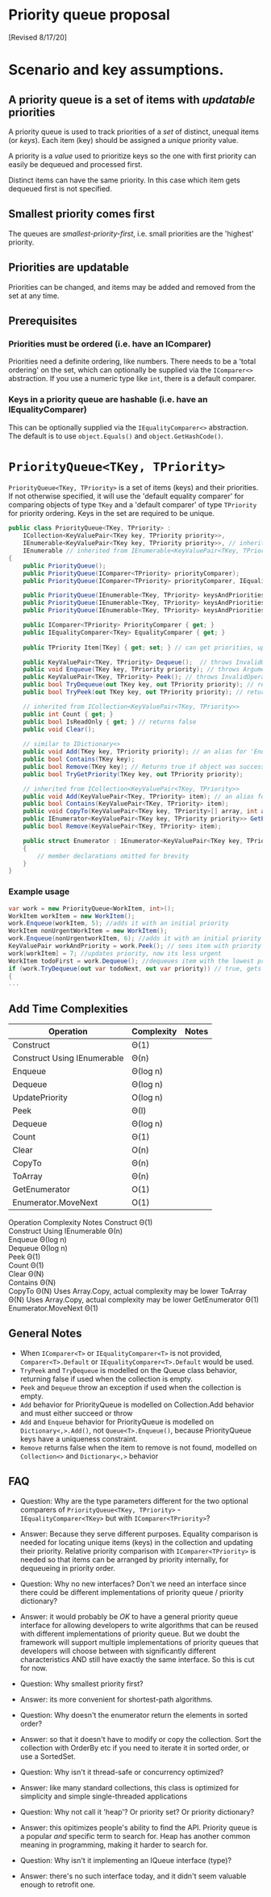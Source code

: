 ﻿# Priority queue proposal

[Revised 8/17/20]

# Scenario and key assumptions.

## A priority queue is a set of items with *updatable* priorities

A priority queue is used to track priorities of a *set* of distinct, unequal items (or *keys*). 
Each item (key) should be assigned a *unique* priority value.

A priority is a *value* used to prioritize
keys so the one with first priority can easily be dequeued and processed first. 

Distinct items can have the same priority. In this case which item gets dequeued first is not specified.

## Smallest priority comes first

The queues are *smallest-priority-first*, i.e. small priorities
are the 'highest' priority.

## Priorities are updatable
Priorities can be changed, and items may be added and removed from the set at any time.

## Prerequisites

### Priorities must be ordered (i.e. have an IComparer)

Priorities need a definite ordering, like numbers. There needs to be a 
'total ordering' on the set, which can optionally be supplied via the 
`IComparer<>` abstraction. If you use a numeric type like `int`, 
there is a default comparer.

### Keys in a priority queue are hashable (i.e. have an IEqualityComparer)

This can be optionally supplied via the `IEqualityComparer<>` abstraction. 
The default is to use `object.Equals()` and  `object.GetHashCode()`.

# `PriorityQueue<TKey, TPriority>`

`PriorityQueue<TKey, TPriority>` is a set of items (keys) and their 
priorities. If not otherwise specified, it will use the 'default equality 
comparer' for comparing objects of type `TKey` and a 'default comparer' 
of type `TPriority` for priority ordering. Keys in the 
set are required to be unique.

```csharp
public class PriorityQueue<TKey, TPriority> :
    ICollection<KeyValuePair<TKey key, TPriority priority>>,
    IEnumerable<KeyValuePair<TKey key, TPriority priority>>, // inherited from ICollection<KeyValuePair<TKey,TPriority>>
    IEnumerable // inherited from IEnumerable<KeyValuePair<TKey, TPriority>>
{
    public PriorityQueue();
    public PriorityQueue(IComparer<TPriority> priorityComparer);
    public PriorityQueue(IComparer<TPriority> priorityComparer, IEqualityComparer<TKey> equalityComparer);

    public PriorityQueue(IEnumerable<TKey, TPriority> keysAndPriorities);
    public PriorityQueue(IEnumerable<TKey, TPriority> keysAndPriorities, IComparer<TPriority> priorityComparer);
    public PriorityQueue(IEnumerable<TKey, TPriority> keysAndPriorities, IComparer<TPriority> priorityComparer, IEqualityComparer<TKey> equalityComparer);

    public IComparer<TPriority> PriorityComparer { get; }
    public IEqualityComparer<TKey> EqualityComparer { get; }
    
    public TPriority Item[TKey] { get; set; } // can get priorities, update priorities, or add items and their priorities

    public KeyValuePair<TKey, TPriority> Dequeue();  // throws InvalidOperationException if the queue is empty (like Queue<>)
    public void Enqueue(TKey key, TPriority priority); // throws ArgumentException if the key was already in the collection, like IDictionary<TKey,TPriority>.Add(), since  adding a distinct item twice with different priorities may be a programming error
    public KeyValuePair<TKey, TPriority> Peek(); // throws InvalidOperationException if the queue is empty (like Queue<>)
    public bool TryDequeue(out TKey key, out TPriority priority); // returns false if the queue is empty
    public bool TryPeek(out TKey key, out TPriority priority); // returns false if the queue is empty

    // inherited from ICollection<KeyValuePair<TKey, TPriority>>
    public int Count { get; }
    public bool IsReadOnly { get; } // returns false
    public void Clear(); 
    
    // similar to IDictionary<>
    public void Add(TKey key, TPriority priority); // an alias for 'Enqueue'
    public bool Contains(TKey key);
    public bool Remove(TKey key); // Returns true if object was successfully removed.
    public bool TryGetPriority(TKey key, out TPriority priority);

    // inherited from ICollection<KeyValuePair<TKey, TPriority>>
    public void Add(KeyValuePair<TKey, TPriority> item); // an alias for 'Enqueue'
    public bool Contains(KeyValuePair<TKey, TPriority> item);
    public void CopyTo(KeyValuePair<TKey key, TPriority>[] array, int arrayIndex);
    public IEnumerator<KeyValuePair<TKey key, TPriority priority>> GetEnumerator();
    public bool Remove(KeyValuePair<TKey, TPriority> item);

    public struct Enumerator : IEnumerator<KeyValuePair<TKey key, TPriority priority>> {} // enumerates the collection in arbitrary order, but with the least element first
    {
        // member declarations omitted for brevity
    }
}
```

### Example usage

```csharp
var work = new PriorityQueue<WorkItem, int>();
WorkItem workItem = new WorkItem();
work.Enqueue(workItem, 5); //adds it with an initial priority
WorkItem nonUrgentWorkItem = new WorkItem();
work.Enqueue(nonUrgentworkItem, 6); //adds it with an initial priority
KeyValuePair workAndPriority = work.Peek(); // sees item with priority 5 at the front
work[workItem] = 7; //updates priority, now its less urgent
WorkItem todoFirst = work.Dequeue(); //dequeues item with the lowest priority, 6
if (work.TryDequeue(out var todoNext, out var priority)) // true, gets item with priority 7
{
...
```

## Add Time Complexities
| Operation         | Complexity    | Notes    |
| ----------------- | --------------| -------- |
| Construct         |    Θ(1)       ||
| Construct Using IEnumerable   | Θ(n)        ||
| Enqueue           | 	Θ(log n)    ||
| Dequeue           | 	Θ(log n)    ||
| UpdatePriority    | 	O(log n)    ||
| Peek              | 	  Θ(l)      ||
| Dequeue           | 	Θ(log n)    ||
| Count             |     Θ(1)      ||
| Clear             |     O(n)      ||
| CopyTo            |     Θ(n)      ||
| ToArray           |     Θ(n)      ||
| GetEnumerator     |     O(1)      ||
| Enumerator.MoveNext   |   O(1)    ||

Operation	Complexity	Notes
Construct	Θ(1)	
Construct Using IEnumerable	Θ(n)	
Enqueue	Θ(log n)	
Dequeue	Θ(log n)	
Peek	Θ(1)	
Count	Θ(1)	
Clear	Θ(N)	
Contains	Θ(N)	
CopyTo	Θ(N)	Uses Array.Copy, actual complexity may be lower
ToArray	Θ(N)	Uses Array.Copy, actual complexity may be lower
GetEnumerator	Θ(1)	
Enumerator.MoveNext	Θ(1)	

## General Notes

* When `IComparer<T>` or `IEqualityComparer<T>` is not provided, `Comparer<T>.Default` or `IEqualityComparer<T>.Default` would be used.
* `TryPeek` and `TryDequeue` is modelled on the Queue class behavior, returning false if used when the collection is empty.
* `Peek` and `Dequeue` throw an exception if used when the collection is empty.
* `Add` behavior for PriorityQueue is modelled on Collection.Add behavior and must either succeed or throw
* `Add` and `Enqueue` behavior for PriorityQueue is modelled on `Dictionary<,>.Add()`, not `Queue<T>.Enqueue()`, because PriorityQueue keys have a uniqueness constraint.
* `Remove` returns false when the item to remove is not found, modelled on `Collection<>` and `Dictionary<,>` behavior

## FAQ 
* Question: Why are the type parameters different for the two optional comparers of `PriorityQueue<TKey, TPriority>` - `IEqualityComparer<TKey>` but with `IComparer<TPriority>`?
* Answer: Because they serve different purposes. Equality comparison is needed for locating unique items (keys) in the collection and updating their priority. Relative priority comparison with `IComparer<TPriority>` is needed so that items can be arranged by priority internally, for dequeueing in priority order.

* Question: Why no new interfaces? Don't we need an interface since there could be different implementations of priority queue / priority dictionary? 
* Answer: it would probably be *OK* to have a general priority queue interface for allowing developers to write algorithms that can be reused with different implementations of priority queue. But we doubt the framework will support multiple implementations of priority queues that developers will choose between with significantly different characteristics AND still have exactly the same interface. So this is cut for now.

* Question: Why smallest priority first?
* Answer: its more convenient for shortest-path algorithms.

* Question: Why doesn't the enumerator return the elements in sorted order?
* Answer: so that it doesn't have to modify or copy the collection. Sort the collection with OrderBy etc if you need to iterate it in sorted order, or use a SortedSet.

* Question: Why isn't it thread-safe or concurrency optimized?
* Answer: like many standard collections, this class is optimized for simplicity and simple single-threaded applications

* Question: Why not call it 'heap'? Or priority set? Or priority dictionary?
* Answer: this opitimizes people's ability to find the API. Priority queue is a popular *and* specific term to search for. Heap has another common meaning in programming, making it harder to search for.

* Question: Why isn't it implementing an IQueue interface (type)?
* Answer: there's no such interface today, and it didn't seem valuable enough to retrofit one.
